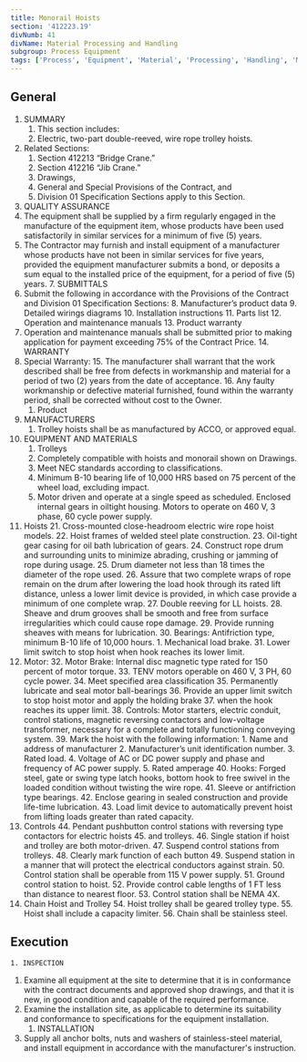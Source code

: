```yaml
---
title: Monorail Hoists
section: '412223.19'
divNumb: 41
divName: Material Processing and Handling
subgroup: Process Equipment
tags: ['Process', 'Equipment', 'Material', 'Processing', 'Handling', 'Monorail', 'Hoists']
---
```


## General

1. SUMMARY
   1. This section includes:
   	1. Electric, two-part double-reeved, wire rope trolley hoists.
2. Related Sections:
	1. Section 412213 “Bridge Crane.”
	2. Section 412216 “Jib Crane.”
	3. Drawings, 
	4. General and Special Provisions of the Contract, and 
	5. Division 01 Specification Sections apply to this Section.
6. QUALITY ASSURANCE
3. The equipment shall be supplied by a firm regularly engaged in the manufacture of the equipment item, whose products have been used satisfactorily in similar services for a minimum of five (5) years.
4. The Contractor may furnish and install equipment of a manufacturer whose products have not been in similar services for five years, provided the equipment manufacturer submits a bond, or deposits a sum equal to the installed price of the equipment, for a period of five (5) years.
	7. SUBMITTALS
5. Submit the following in accordance with the Provisions of the Contract and Division 01 Specification Sections:
	8. Manufacturer’s product data
	9. Detailed wirings diagrams
	10. Installation instructions
	11. Parts list
	12. Operation and maintenance manuals
	13. Product warranty
6. Operation and maintenance manuals shall be submitted prior to making application for payment exceeding 75% of the Contract Price.
	14. WARRANTY
7. Special Warranty:
	15. The manufacturer shall warrant that the work described shall be free from defects in workmanship and material for a period of two (2) years from the date of acceptance. 
	16. Any faulty workmanship or defective material furnished, found within the warranty period, shall be corrected without cost to the Owner.
   1. Product
8. MANUFACTURERS
   1. Trolley hoists shall be as manufactured by ACCO, or approved equal.
9. EQUIPMENT AND MATERIALS
   1. Trolleys
	17. Completely compatible with hoists and monorail shown on Drawings.
	18. Meet NEC standards according to classifications.
	19. Minimum B-10 bearing life of 10,000 HRS based on 75 percent of the wheel load, excluding impact.
	20. Motor driven and operate at a single speed as scheduled. Enclosed internal gears in oiltight housing. Motors to operate on 460 V, 3 phase, 60 cycle power supply.
10. Hoists
	21. Cross-mounted close-headroom electric wire rope hoist models.
	22. Hoist frames of welded steel plate construction.
	23. Oil-tight gear casing for oil bath lubrication of gears.
	24. Construct rope drum and surrounding units to minimize abrading, crushing or jamming of rope during usage.
	25. Drum diameter not less than 18 times the diameter of the rope used.
	26. Assure that two complete wraps of rope remain on the drum after lowering the load hook through its rated lift distance, unless a lower limit device is provided, in which case provide a minimum of one complete wrap.
	27. Double reeving for LL hoists.
	28. Sheave and drum grooves shall be smooth and free from surface irregularities which could cause rope damage.
	29. Provide running sheaves with means for lubrication.
	30. Bearings: Antifriction type, minimum B-10 life of 10,000 hours.
		1. Mechanical load brake.
	31. Lower limit switch to stop hoist when hook reaches its lower limit.
11. Motor:
	32. Motor Brake: Internal disc magnetic type rated for 150 percent of motor torque.
	33. TENV motors operable on 460 V, 3 PH, 60 cycle power.
	34. Meet specified area classification
	35. Permanently lubricate and seal motor ball-bearings
	36. Provide an upper limit switch to stop hoist motor and apply the holding brake
	37. when the hook reaches its upper limit.
	38. Controls: Motor starters, electric conduit, control stations, magnetic reversing contactors and low-voltage transformer, necessary for a complete and totally functioning conveying system.
	39. Mark the hoist with the following information:
		1. Name and address of manufacturer
		2. Manufacturer’s unit identification number.
		3. Rated load.
		4. Voltage of AC or DC power supply and phase and frequency of AC power supply.
		5. Rated amperage
	40. Hooks: Forged steel, gate or swing type latch hooks, bottom hook to free swivel in the loaded condition without twisting the wire rope.
	41. Sleeve or antifriction type bearings.
	42. Enclose gearing in sealed construction and provide life-time lubrication.
	43. Load limit device to automatically prevent hoist from lifting loads greater than rated capacity.
12. Controls
	44. Pendant pushbutton control stations with reversing type contactors for electric hoists
	45. and trolleys.
	46. Single station if hoist and trolley are both motor-driven.
	47. Suspend control stations from trolleys.
	48. Clearly mark function of each button
	49. Suspend station in a manner that will protect the electrical conductors against strain.
	50. Control station shall be operable from 115 V power supply.
	51. Ground control station to hoist.
	52. Provide control cable lengths of 1 FT less than distance to nearest floor.
	53. Control station shall be NEMA 4X.
13. Chain Hoist and Trolley
	54. Hoist trolley shall be geared trolley type.
	55. Hoist shall include a capacity limiter.
	56. Chain shall be stainless steel.

## Execution


	1. INSPECTION
   1. Examine all equipment at the site to determine that it is in conformance with the contract documents and approved shop drawings, and that it is new, in good condition and capable of the required performance.
2. Examine the installation site, as applicable to determine its suitability and conformance to specifications for the equipment installation.
	1. INSTALLATION
3. Supply all anchor bolts, nuts and washers of stainless-steel material, and install equipment in accordance with the manufacturer's instruction.


